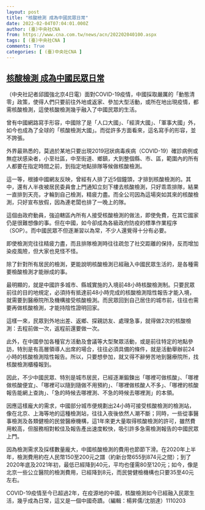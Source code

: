 ```yaml
---
layout: post
title: "核酸檢測 成為中國民眾日常"
date: 2022-02-04T07:04:01.000Z
author: (臺)中央社CNA
from: https://www.cna.com.tw/news/acn/202202040100.aspx
tags: [ (臺)中央社CNA ]
comments: True
categories: [ (臺)中央社CNA ]
---
```

<!--1643958241000-->
[核酸檢測 成為中國民眾日常](https://www.cna.com.tw/news/acn/202202040100.aspx)
------

<div>
<div></div><div><p>（中央社記者邱國強北京4日電）面對COVID-19疫情，中國採取嚴厲的「動態清零」政策，使得人們只要前往外地或返家、參加大型活動，或所在地出現疫情，都需核酸檢測，這使核酸檢測幾乎融入了中國民眾的生活。</p><p>曾有中國網路寫手形容，中國除了是「人口大國」、「經濟大國」、「軍事大國」外，如今也成為了全球的「核酸檢測大國」。而從許多方面看來，這名寫手的形容，並不誇張。</p><p>外界最熟悉的，莫過於某地只要出現2019冠狀病毒疾病（COVID-19）確診病例或無症狀感染者，小至社區，中至街道、鄉鎮，大到整個縣、市、區，範圍內的所有人都要在指定時間之前，到指定地點排隊等候做核酸檢測。</p><p>這一等，根據中國網友反映，曾經有人排了近5個鐘頭，才排到核酸檢測的。其中，還有人半夜被居民委員會上門通知立刻下樓去核酸檢測，只好乖乖排隊，結果一直排到天亮，才輪到自己檢測，精疲力盡。而全公司因為這場突如其來的核酸檢測，只好宣布放假，因為連老闆也排了一晚上的隊。</p><p>這個由政府動員，強迫轄區內所有人接受核酸檢測的做法，即使免費，在其它國家仍是很難想像的事。但在中國，如今卻成為各級政府防疫的標準作業程序（SOP）。而中國民眾不但逐漸習以為常，不少人還覺得十分有必要。</p><p>即使檢測完往往精疲力盡，而且排隊檢測時往往疏忽了社交距離的保持，反而增加染疫風險，但大家也見怪不怪。</p><p>除了針對所有居民的檢測，更能說明核酸檢測已經融入中國民眾生活的，是各種需要檢酸檢測才能辦成的事。</p><p>最明顯的，就是中國許多城市、縣城實施的入境前48小時核酸檢測制。只要民眾前往的目的地規定，必須持有抵達前48小時完成的核酸檢測陰性報告才能入境，就需要到醫療院所及機構接受核酸檢測。而民眾回到自己居住的城市前，往往也需要再做核酸檢測，才能持陰性證明回家。</p><p>這樣一來，民眾到外地出差、返鄉、探親訪友、處理急事，就得做2次的核酸檢測：去程前做一次，返程前還要做一次。</p><p>此外，在中國參加各種官方活動及會議等大型聚眾活動，或是前往特定的地點參訪，特別是有高層領導人出席的場合，往往必須具備的條件，就是活動舉辦前24小時的核酸檢測陰性報告。所以，只要想參加，就又得不辭勞苦地到醫療院所，找核酸檢測櫃檯報到。</p><p>因此，不少中國民眾、特別是城市居民，已經逐漸鍛鍊出「哪裡可做核酸」、「哪裡做核酸便宜」、「哪裡可以隨到隨做不用預約」、「哪裡做核酸人不多」、「哪裡的核酸報告能網上查詢」、「急的時候去哪裡測、不急的時候去哪裡測」的本領。</p><p>因應這樣龐大的需求，中國部分城市便規劃出24小時可接受核酸檢測的檢測站，像在北京、上海等地的這種檢測站，往往入夜後依然人潮不斷；同時，一些從事醫事檢測及各類健檢的民營醫療機構，這1年來更大量取得核酸檢測的許可，雖然費用較高，但服務相對較佳及報告產出速度較快，吸引許多急需檢測報告的中國民眾上門。</p><p>因為檢測需求及採樣數量龐大，中國核酸檢測的費用也節節下滑。在2020年上半年，檢測費用約在人民幣150至200元之譜（約新台幣655到874元之間）；到了2020年底及2021年初，最低已經降到40元，平均也僅需80至120元；如今，像是北京一些公立醫院的檢測費用，已經降到8元，而民營健檢機構也只要35至40元左右。</p><p>COVID-19疫情至今已超過2年，在疫源地的中國，核酸檢測如今已經融入民眾生活，幾乎成為日常，這又是一個中國奇蹟。（編輯：楊昇儒/沈朋達）1110203</p></div>
</div>
